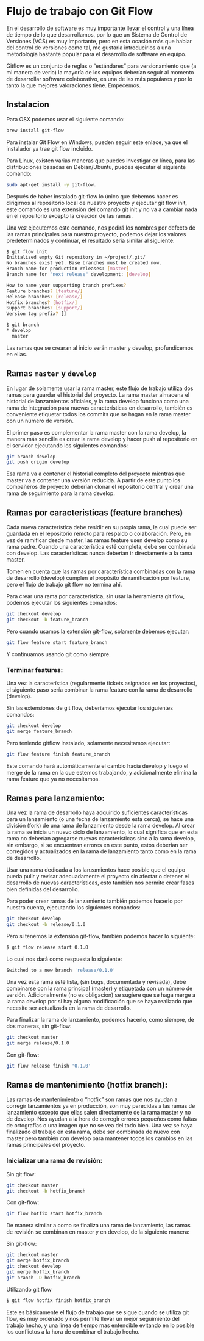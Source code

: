 # Flujo de trabajo con Git Flow

En el desarrollo de software es muy importante llevar el control y una línea de tiempo de lo que desarrollamos, por lo que un Sistema de Control de Versiones (VCS) es muy importante, pero en esta ocasión más que hablar del control de versiones como tal, me gustaria introducirlos a una metodología bastante popular para el desarrollo de software en equipo.

Gitflow es un conjunto de reglas o “estándares” para versionamiento que (a mi manera de verlo) la mayoría de los equipos deberían seguir al momento de desarrollar software colaborativo, es una de las más populares y por lo tanto la que mejores valoraciones tiene. Empecemos.

## Instalacion
Para OSX podemos usar el siguiente comando:
```bash
brew install git-flow
```
Para instalar Git Flow en Windows, pueden seguir este enlace, ya que el instalador ya trae git flow incluido.

Para Linux, existen varias maneras que puedes investigar en línea, para las distribuciones basadas en Debian/Ubuntu, puedes ejecutar el siguiente comando:
```bash
sudo apt-get install -y git-flow.
```
Después de haber instalado git-flow lo único que debemos hacer es dirigirnos al repositorio local de nuestro proyecto y ejecutar git flow init, este comando es una extensión del comando git init y no va a cambiar nada en el repositorio excepto la creación de las ramas.

Una vez ejecutemos este comando, nos pedirá los nombres por defecto de las ramas principales para nuestro proyecto, podemos dejar los valores predeterminados y continuar, el resultado seria similar al siguiente:
```bash
$ git flow init
Initialized empty Git repository in ~/project/.git/
No branches exist yet. Base branches must be created now.
Branch name for production releases: [master]
Branch name for "next release" development: [develop]

How to name your supporting branch prefixes?
Feature branches? [feature/]
Release branches? [release/]
Hotfix branches? [hotfix/]
Support branches? [support/]
Version tag prefix? []

$ git branch
* develop
  master
```
  Las ramas que se crearan al inicio serán master y develop, profundicemos en ellas.

## Ramas `master` y `develop`
En lugar de solamente usar la rama master, este flujo de trabajo utiliza dos ramas para guardar el historial del proyecto. La rama master almacena el historial de lanzamientos oficiales, y la rama develop funciona como una rama de integración para nuevas características en desarrollo, también es conveniente etiquetar todos los commits que se hagan en la rama master con un número de versión.

El primer paso es complementar la rama master con la rama develop, la manera más sencilla es crear la rama develop y hacer push al repositorio en el servidor ejecutando los siguientes comandos:
```bash
git branch develop
git push origin develop
```
Esa rama va a contener el historial completo del proyecto mientras que master va a contener una versión reducida. A partir de este punto los compañeros de proyecto deberían clonar el repositorio central y crear una rama de seguimiento para la rama develop.

## Ramas por caracteristicas (feature branches)
Cada nueva característica debe residir en su propia rama, la cual puede ser guardada en el repositorio remoto para respaldo o colaboración. Pero, en vez de ramificar desde master, las ramas feature usen develop como su rama padre. Cuando una característica esté completa, debe ser combinada con develop. Las características nunca deberían ir directamente a la rama master.

Tomen en cuenta que las ramas por característica combinadas con la rama de desarrollo (develop) cumplen el propósito de ramificación por feature, pero el flujo de trabajo git flow no termina ahí.

Para crear una rama por característica, sin usar la herramienta git flow, podemos ejecutar los siguientes comandos:
```bash
git checkout develop
git checkout -b feature_branch
```

Pero cuando usamos la extensión git-flow, solamente debemos ejecutar:
```bash
git flow feature start feature_branch
```
Y continuamos usando git como siempre.

### Terminar features:
Una vez la característica (regularmente tickets asignados en los proyectos), el siguiente paso sería combinar la rama feature con la rama de desarrollo (develop).

Sin las extensiones de git flow, deberíamos ejecutar los siguientes comandos:
```bash
git checkout develop
git merge feature_branch
```
Pero teniendo gitflow instalado, solamente necesitamos ejecutar:
```bash
git flow feature finish feature_branch
```
Este comando hará automáticamente el cambio hacia develop y luego el merge de la rama en la que estemos trabajando, y adicionalmente elimina la rama feature que ya no necesitamos.

## Ramas para lanzamiento:
Una vez la rama de desarrollo haya adquirido suficientes características para un lanzamiento (o una fecha de lanzamiento está cerca), se hace una división (fork) de una rama de lanzamiento desde la rama develop. Al crear la rama se inicia un nuevo ciclo de lanzamiento, lo cual significa que en esta rama no deberían agregarse nuevas características sino a la rama develop, sin embargo, si se encuentran errores en este punto, estos deberían ser corregidos y actualizados en la rama de lanzamiento tanto como en la rama de desarrollo.

Usar una rama dedicada a los lanzamientos hace posible que el equipo pueda pulir y revisar adecuadamente el proyecto sin afectar o detener el desarrollo de nuevas características, esto también nos permite crear fases bien definidas del desarrollo.

Para poder crear ramas de lanzamiento también podemos hacerlo por nuestra cuenta, ejecutando los siguientes comandos:
```bash
git checkout develop
git checkout -b release/0.1.0
```
Pero si tenemos la extensión git-flow, también podemos hacer lo siguiente:
```bash
$ git flow release start 0.1.0
```
Lo cual nos dará como respuesta lo siguiente:

```bash
Switched to a new branch 'release/0.1.0'
```

Una vez esta rama esté lista, (sin bugs, documentada y revisada), debe combinarse con la rama principal (master) y etiquetada con un número de versión. Adicionalmente (no es obligacion) se sugiere que se haga merge a la rama develop por si hay alguna modificación que se haya realizado que necesite ser actualizada en la rama de desarrollo.

Para finalizar la rama de lanzamiento, podemos hacerlo, como siempre, de dos maneras, sin git-flow:
```bash
git checkout master
git merge release/0.1.0
```
Con git-flow:
```bash
git flow release finish '0.1.0'
```


## Ramas de mantenimiento (hotfix branch):
Las ramas de mantenimiento o “hotfix” son ramas que nos ayudan a corregir lanzamientos ya en producción, son muy parecidas a las ramas de lanzamiento excepto que ellas salen directamente de la rama master y no de develop. Nos ayudan a la hora de corregir errores pequeños como faltas de ortografías o una imagen que no se vea del todo bien.
Una vez se haya finalizado el trabajo en esta rama, debe ser combinada de nuevo con master pero también con develop para mantener todos los cambios en las ramas principales del proyecto.

### Inicializar una rama de revisión:
Sin git flow:
```bash
git checkout master
git checkout -b hotfix_branch
```
Con git-flow:
```bash
git flow hotfix start hotfix_branch
```
De manera similar a como se finaliza una rama de lanzamiento, las ramas de revisión se combinan en master y en develop, de la siguiente manera:

Sin git-flow:
```bash
git checkout master
git merge hotfix_branch
git checkout develop
git merge hotfix_branch
git branch -D hotfix_branch
```
Utilizando git flow
```bash
$ git flow hotfix finish hotfix_branch
```
Este es básicamente el flujo de trabajo que se sigue cuando se utiliza git flow, es muy ordenado y nos permite llevar un mejor seguimiento del trabajo hecho, y una linea de tiempo mas entendible evitando en lo posible los conflictos a la hora de combinar el trabajo hecho.
